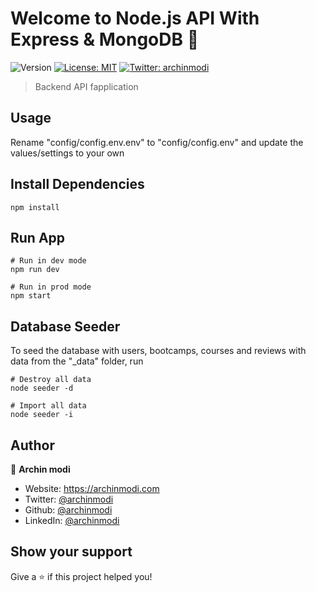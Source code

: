# Welcome to Node.js API With Express & MongoDB 👋
![Version](https://img.shields.io/badge/version-1.0.0-blue.svg?cacheSeconds=2592000)
[![License: MIT](https://img.shields.io/badge/License-MIT-yellow.svg)](#)
[![Twitter: archinmodi](https://img.shields.io/twitter/follow/archinmodi.svg?style=social)](https://twitter.com/archinmodi)

> Backend API fapplication

## Usage

Rename "config/config.env.env" to "config/config.env" and update the values/settings to your own

## Install Dependencies

```
npm install
```

## Run App

```
# Run in dev mode
npm run dev

# Run in prod mode
npm start
```

## Database Seeder

To seed the database with users, bootcamps, courses and reviews with data from the "\_data" folder, run

```
# Destroy all data
node seeder -d

# Import all data
node seeder -i
```

## Author

👤 **Archin modi**

* Website: https://archinmodi.com
* Twitter: [@archinmodi](https://twitter.com/archinmodi)
* Github: [@archinmodi](https://github.com/archinmodi)
* LinkedIn: [@archinmodi](https://linkedin.com/in/archinmodi)

## Show your support

Give a ⭐️ if this project helped you!